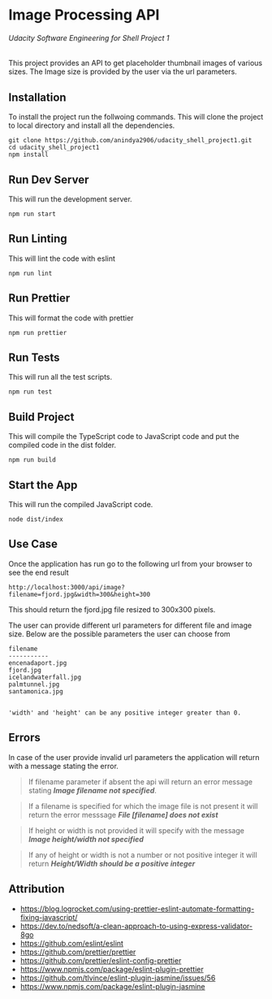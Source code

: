 # Image Processing API
###### Udacity Software Engineering for Shell Project 1

This project provides an API to get placeholder thumbnail images of various sizes. The Image size is provided by the user via the url parameters.

## Installation
To install the project run the follwoing commands. This will clone the project to local directory and install all the dependencies.
```
git clone https://github.com/anindya2906/udacity_shell_project1.git
cd udacity_shell_project1
npm install
```

## Run Dev Server
This will run the development server.
```
npm run start
```

## Run Linting
This will lint the code with eslint
```
npm run lint
```

## Run Prettier
This will format the code with prettier
```
npm run prettier
```

## Run Tests
This will run all the test scripts.
```
npm run test
```

## Build Project
This will compile the TypeScript code to JavaScript code and put the compiled code in the dist folder.
```
npm run build
```

## Start the App
This will run the compiled JavaScript code.

```
node dist/index
```
## Use Case
Once the application has run go to the following url from your browser to see the end result
```
http://localhost:3000/api/image?filename=fjord.jpg&width=300&height=300
```
This should return the fjord.jpg file resized to 300x300 pixels.

The user can provide different url parameters for different file and image size.
Below are the possible parameters the user can choose from
```
filename
-----------
encenadaport.jpg
fjord.jpg
icelandwaterfall.jpg
palmtunnel.jpg
santamonica.jpg


'width' and 'height' can be any positive integer greater than 0.

```

## Errors
In case of the user provide invalid url parameters the application will return with a message stating the error.

> If filename parameter if absent the api will return an error message stating **_Image filename not specified_**.

> If a filename is specified for which the image file is not present it will return the error messsage **_File [filename] does not exist_**

> If height or width is not provided it will specify with the message **_Image height/width not specified_**

> If any of height or width is not a number or not positive integer it will return **_Height/Width should be a positive integer_**


## Attribution
* https://blog.logrocket.com/using-prettier-eslint-automate-formatting-fixing-javascript/
* https://dev.to/nedsoft/a-clean-approach-to-using-express-validator-8go
* https://github.com/eslint/eslint
* https://github.com/prettier/prettier
* https://github.com/prettier/eslint-config-prettier
* https://www.npmjs.com/package/eslint-plugin-prettier
* https://github.com/tlvince/eslint-plugin-jasmine/issues/56
* https://www.npmjs.com/package/eslint-plugin-jasmine
